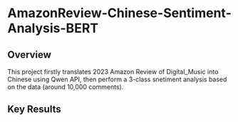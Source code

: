 # AmazonReview-Chinese-Sentiment-Analysis-BERT

## Overview

This project firstly translates 2023 Amazon Review of Digital_Music into Chinese using Qwen API, then perform a 3-class snetiment analysis based on the data (around 10,000 comments).

## Key Results
